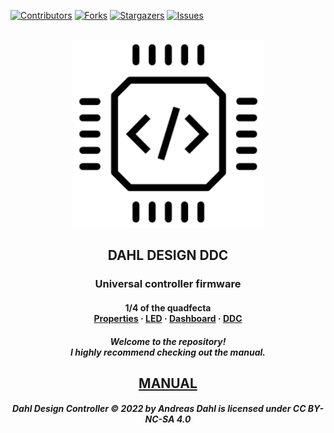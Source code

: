 [![Contributors][contributors-shield]][contributors-url]
[![Forks][forks-shield]][forks-url]
[![Stargazers][stars-shield]][stars-url]
[![Issues][issues-shield]][issues-url]


<!-- PROJECT LOGO -->
<br />
<div align="center">
    <img src="images/DDC.PNG" alt="DDC" height=300 >
  </a>

  <b><h2 align="center">DAHL DESIGN DDC</h2></b>


  <h3 <p align="center"> Universal controller firmware</h3>
  
<h4 <p align="center"> 1/4 of the quadfecta 
    <br />
    <a href="https://github.com/andreasdahl1987/DahlDesignProperties">Properties</a>
    ·
    <a href="https://github.com/andreasdahl1987/DahlDesignLED">LED</a>
    ·
    <a href="https://github.com/andreasdahl1987/DahlDesignDash">Dashboard</a>
    ·
    <a href="https://github.com/andreasdahl1987/DahlDesignDDC">DDC</a>
  </p>
</div>
  <h5 align="center">Welcome to the repository!  <br /> I highly recommend checking out the manual.</h5>
 <h2 <p align="center"> <a href=http://dahl-design.gitbook.io/ddc/>MANUAL</a>
</h2>

<h5 align="center">Dahl Design Controller © 2022 by Andreas Dahl is licensed under CC BY-NC-SA 4.0 </h5>

<!-- MARKDOWN LINKS & IMAGES -->
<!-- https://www.markdownguide.org/basic-syntax/#reference-style-links -->
[contributors-shield]: https://img.shields.io/github/contributors/andreasdahl1987/DahlDesignDDC.svg?style=for-the-badge
[contributors-url]: https://github.com/andreasdahl1987/DahlDesignDDC/graphs/contributors
[forks-shield]: https://img.shields.io/github/forks/andreasdahl1987/DahlDesignDDC.svg?style=for-the-badge
[forks-url]: https://github.com/andreasdahl1987/DahlDesignDDC/network/members
[stars-shield]: https://img.shields.io/github/stars/andreasdahl1987/DahlDesignDDC.svg?style=for-the-badge
[stars-url]: https://github.com/andreasdahl1987/DahlDesignDDC/stargazers
[issues-shield]: https://img.shields.io/github/issues/andreasdahl1987/DahlDesignDDC.svg?style=for-the-badge
[issues-url]: https://github.com/andreasdahl1987/DahlDesignDDC/issues
